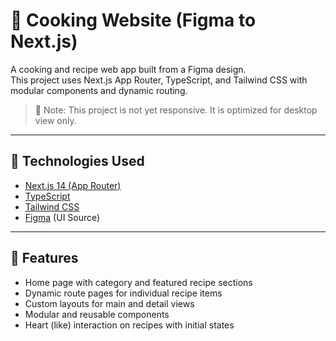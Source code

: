 # 🍳 Cooking Website (Figma to Next.js)

A cooking and recipe web app built from a Figma design.  
This project uses Next.js App Router, TypeScript, and Tailwind CSS with modular components and dynamic routing.

> 🚧 Note: This project is not yet responsive. It is optimized for desktop view only.

---

## 🔧 Technologies Used

- [Next.js 14 (App Router)](https://nextjs.org/)
- [TypeScript](https://www.typescriptlang.org/)
- [Tailwind CSS](https://tailwindcss.com/)
- [Figma](https://figma.com) (UI Source)

---

## 📁 Features

- Home page with category and featured recipe sections
- Dynamic route pages for individual recipe items
- Custom layouts for main and detail views
- Modular and reusable components
- Heart (like) interaction on recipes with initial states
